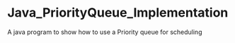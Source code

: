 # Java_PriorityQueue_Implementation
A java program to show how to use a Priority queue for scheduling 
